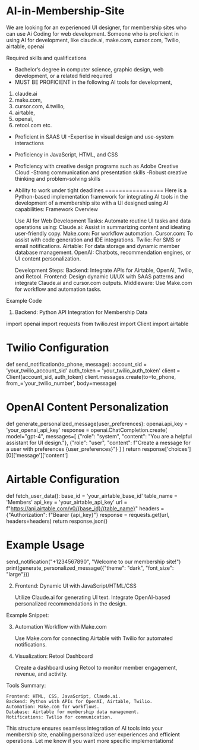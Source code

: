 # AI-in-Membership-Site
We are looking for an experienced  UI designer, for membership sites who can use Ai Coding for web development. Someone who is proficient in using  AI for development, like claude.ai, make.com, cursor.com, Twilio, airtable, openai

Required skills and qualifications

- Bachelor’s degree in computer science, graphic design, web development, or a related field required
- MUST BE PROFICIENT  in the following  AI tools for development,
1. claude.ai
2. make.com,
3. cursor.com,
4.twilio,
5. airtable,
6. openai,
7. retool.com etc.
- Proficient in SAAS UI
-Expertise in visual design and use-system interactions
- Proficiency in JavaScript, HTML, and CSS
- Proficiency with creative design programs such as Adobe Creative Cloud
-Strong communication and presentation skills
-Robust creative thinking and problem-solving skills
- Ability to work under tight deadlines
=================
Here is a Python-based implementation framework for integrating AI tools in the development of a membership site with a UI designed using AI capabilities:
Framework Overview

    Use AI for Web Development Tasks: Automate routine UI tasks and data operations using:
        Claude.ai: Assist in summarizing content and ideating user-friendly copy.
        Make.com: For workflow automation.
        Cursor.com: To assist with code generation and IDE integrations.
        Twilio: For SMS or email notifications.
        Airtable: For data storage and dynamic member database management.
        OpenAI: Chatbots, recommendation engines, or UI content personalization.

    Development Steps:
        Backend: Integrate APIs for Airtable, OpenAI, Twilio, and Retool.
        Frontend: Design dynamic UI/UX with SAAS patterns and integrate Claude.ai and cursor.com outputs.
        Middleware: Use Make.com for workflow and automation tasks.

Example Code
1. Backend: Python API Integration for Membership Data

import openai
import requests
from twilio.rest import Client
import airtable

# Twilio Configuration
def send_notification(to_phone, message):
    account_sid = 'your_twilio_account_sid'
    auth_token = 'your_twilio_auth_token'
    client = Client(account_sid, auth_token)
    client.messages.create(to=to_phone, from_='your_twilio_number', body=message)

# OpenAI Content Personalization
def generate_personalized_message(user_preferences):
    openai.api_key = 'your_openai_api_key'
    response = openai.ChatCompletion.create(
        model="gpt-4",
        messages=[
            {"role": "system", "content": "You are a helpful assistant for UI design."},
            {"role": "user", "content": f"Create a message for a user with preferences {user_preferences}"}
        ]
    )
    return response['choices'][0]['message']['content']

# Airtable Configuration
def fetch_user_data():
    base_id = 'your_airtable_base_id'
    table_name = 'Members'
    api_key = 'your_airtable_api_key'
    url = f"https://api.airtable.com/v0/{base_id}/{table_name}"
    headers = {"Authorization": f"Bearer {api_key}"}
    response = requests.get(url, headers=headers)
    return response.json()

# Example Usage
send_notification("+1234567890", "Welcome to our membership site!")
print(generate_personalized_message({"theme": "dark", "font_size": "large"}))

2. Frontend: Dynamic UI with JavaScript/HTML/CSS

    Utilize Claude.ai for generating UI text.
    Integrate OpenAI-based personalized recommendations in the design.

Example Snippet:

<div id="personalized-message"></div>
<script>
    async function fetchMessage() {
        const response = await fetch('/api/get-personalized-message');
        const data = await response.json();
        document.getElementById('personalized-message').innerText = data.message;
    }
    fetchMessage();
</script>

3. Automation Workflow with Make.com

    Use Make.com for connecting Airtable with Twilio for automated notifications.

4. Visualization: Retool Dashboard

    Create a dashboard using Retool to monitor member engagement, revenue, and activity.

Tools Summary:

    Frontend: HTML, CSS, JavaScript, Claude.ai.
    Backend: Python with APIs for OpenAI, Airtable, Twilio.
    Automation: Make.com for workflows.
    Database: Airtable for membership data management.
    Notifications: Twilio for communication.

This structure ensures seamless integration of AI tools into your membership site, enabling personalized user experiences and efficient operations. Let me know if you want more specific implementations!
